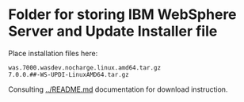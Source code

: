 # Folder for storing IBM WebSphere Server and Update Installer file

Place installation files here:

```text
was.7000.wasdev.nocharge.linux.amd64.tar.gz
7.0.0.##-WS-UPDI-LinuxAMD64.tar.gz
```

Consulting [../README.md](../README.md) documentation for download instruction.
